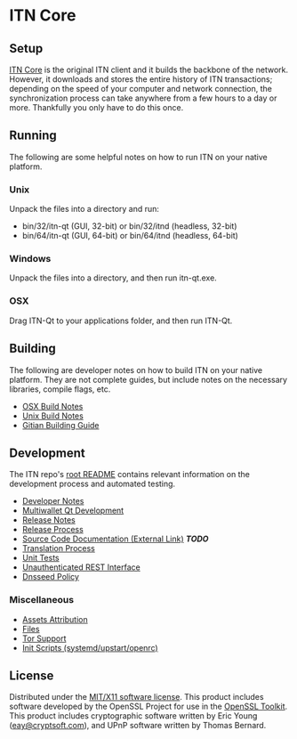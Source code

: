ITN Core
=====================

Setup
---------------------
[ITN Core](http://itn.ltd/wallet) is the original ITN client and it builds the backbone of the network. However, it downloads and stores the entire history of ITN transactions; depending on the speed of your computer and network connection, the synchronization process can take anywhere from a few hours to a day or more. Thankfully you only have to do this once.

Running
---------------------
The following are some helpful notes on how to run ITN on your native platform.

### Unix

Unpack the files into a directory and run:

- bin/32/itn-qt (GUI, 32-bit) or bin/32/itnd (headless, 32-bit)
- bin/64/itn-qt (GUI, 64-bit) or bin/64/itnd (headless, 64-bit)

### Windows

Unpack the files into a directory, and then run itn-qt.exe.

### OSX

Drag ITN-Qt to your applications folder, and then run ITN-Qt.

Building
---------------------
The following are developer notes on how to build ITN on your native platform. They are not complete guides, but include notes on the necessary libraries, compile flags, etc.

- [OSX Build Notes](build-osx.md)
- [Unix Build Notes](build-unix.md)
- [Gitian Building Guide](gitian-building.md)

Development
---------------------
The ITN repo's [root README](https://github.com/itnproject/ITN/blob/master/README.md) contains relevant information on the development process and automated testing.

- [Developer Notes](developer-notes.md)
- [Multiwallet Qt Development](multiwallet-qt.md)
- [Release Notes](release-notes.md)
- [Release Process](release-process.md)
- [Source Code Documentation (External Link)](https://dev.visucore.com/bitcoin/doxygen/) ***TODO***
- [Translation Process](translation_process.md)
- [Unit Tests](unit-tests.md)
- [Unauthenticated REST Interface](REST-interface.md)
- [Dnsseed Policy](dnsseed-policy.md)

### Miscellaneous
- [Assets Attribution](assets-attribution.md)
- [Files](files.md)
- [Tor Support](tor.md)
- [Init Scripts (systemd/upstart/openrc)](init.md)

License
---------------------
Distributed under the [MIT/X11 software license](http://www.opensource.org/licenses/mit-license.php).
This product includes software developed by the OpenSSL Project for use in the [OpenSSL Toolkit](https://www.openssl.org/). This product includes
cryptographic software written by Eric Young ([eay@cryptsoft.com](mailto:eay@cryptsoft.com)), and UPnP software written by Thomas Bernard.
